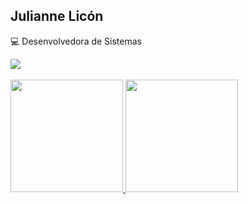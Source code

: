 ## Julianne Licón

:computer: Desenvolvedora de Sistemas <br/>


<div>
<a href="https://www.linkedin.com/in/juliannelicon" target="_blank"><img src="https://img.shields.io/badge/-linkedin-%230077B5?style=for-the-badge&logo=linkedin&logoColor=white" target="_blank"></a> 
</div>

<br/>

<div>
<a href="https://github.com/juliannelicon">
<img height="180em" src="https://github-readme-stats.vercel.app/api/top-langs/?username=juliannelicon&layout=compact&langs_count=7&theme=dracula"/>
<img height="180em" src="https://github-readme-stats.vercel.app/api?username=juliannelicon&show_icons=true&theme=dracula&include_all_commits=true&count_private=true"/>
</div>

                                                                                                         

<!-- ![Snake animation](https://github.com/juliannelicon/juliannelicon/blob/output/github-contribution-grid-snake.svg) -->
